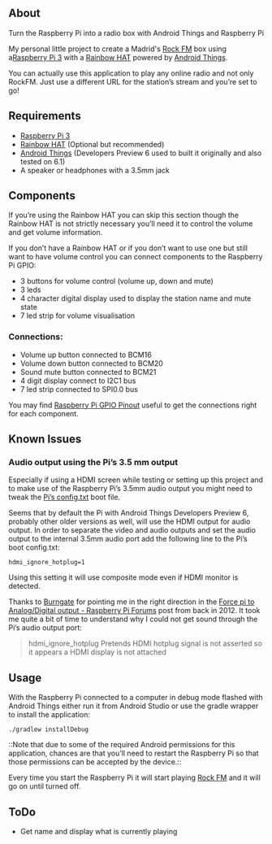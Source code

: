 ## About

Turn the Raspberry Pi into a radio box with Android Things and Raspberry Pi

My personal little project to create a Madrid's [Rock FM](http://www.rockfm.fm) box using a[Raspberry Pi 3](https://www.raspberrypi.org/) with a [Rainbow HAT](https://shop.pimoroni.com/products/rainbow-hat-for-android-things) powered by [Android Things](https://developer.android.com/things/index.html).

You can actually use this application to play any online radio and not only RockFM. Just use a different URL for the station’s stream and you’re set to go!

## Requirements

* [Raspberry Pi 3](https://www.raspberrypi.org/)
* [Rainbow HAT](https://shop.pimoroni.com/products/rainbow-hat-for-android-things) (Optional but recommended)
* [Android Things](https://developer.android.com/things/index.html) (Developers Preview 6 used to built it originally and also tested on 6.1)
* A speaker or headphones with a 3.5mm jack

## Components

If you’re using the Rainbow HAT you can skip this section though the Rainbow HAT is not strictly necessary you’ll need it to control the volume and get volume information.

If you don’t have a Rainbow HAT or if you don’t want to use one but still want to have volume control you can connect components to the Raspberry Pi GPIO:

* 3 buttons for volume control (volume up, down and mute)
* 3 leds 
* 4 character digital display used to display the station name and mute state
* 7 led strip for volume visualisation

### Connections:

* Volume up button connected to BCM16
* Volume down button connected to BCM20
* Sound mute button connected to BCM21
* 4 digit display connect to I2C1 bus
* 7 led strip connected to SPI0.0 bus

You may find [Raspberry Pi GPIO Pinout](https://pinout.xyz) useful to get the connections right for each component.

## Known Issues

### Audio output using the Pi’s 3.5 mm output

Especially if using a HDMI screen while testing or setting up this project and to make use of the Raspberry Pi’s 3.5mm audio output you might need to tweak the [Pi’s config.txt](https://elinux.org/RPiconfig) boot file.

Seems that by default the Pi with Android Things Developers Preview 6, probably other older versions as well, will use the HDMI output for audio output. In order to separate the video and audio outputs and set the audio output to the internal 3.5mm audio port add the following line to the Pi’s boot config.txt:

```
hdmi_ignore_hotplug=1
```

Using this setting it will use composite mode even if HDMI monitor is detected.

Thanks to [Burngate](https://www.raspberrypi.org/forums/memberlist.php?mode=viewprofile&u=2314) for pointing me in the right direction in the [Force pi to Analog/Digital output - Raspberry Pi Forums](https://www.raspberrypi.org/forums/viewtopic.php?t=23407) post from back in 2012. It took me quite a bit of time to understand why I could not get sound through the Pi’s audio output port:
> hdmi_ignore_hotplug Pretends HDMI hotplug signal is not asserted so it appears a HDMI display is not attached

## Usage

With the Raspberry Pi connected to a computer in debug mode flashed with Android Things either run it from Android Studio or use the gradle wrapper to install the application:
```
./gradlew installDebug
```

::Note that due to some of the required Android permissions for this application, chances are that you’ll need to restart the Raspberry Pi so that those permissions can be accepted by the device.:: 

Every time you start the Raspberry Pi it will start playing [Rock FM](http://www.rockfm.fm) and it will go on until turned off.

## ToDo

* Get name and display what is currently playing
